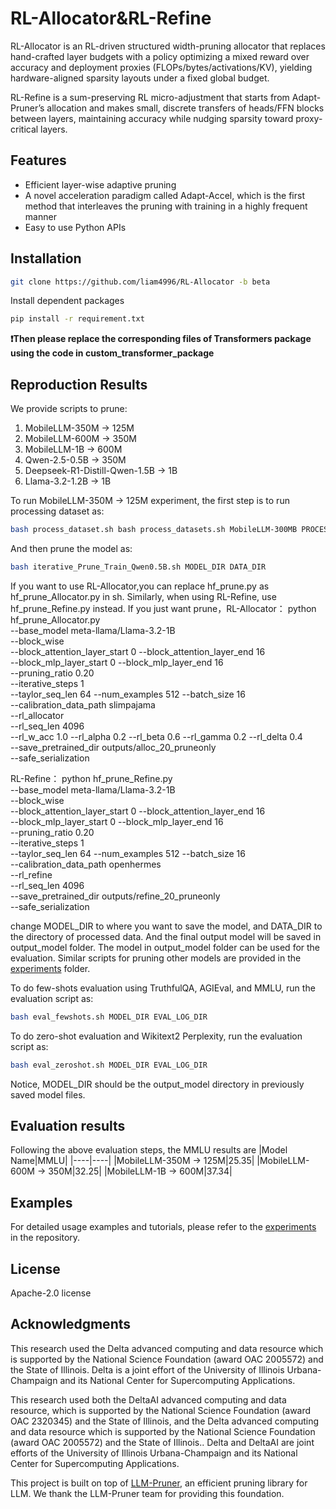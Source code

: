 # RL-Allocator&RL-Refine

RL-Allocator is an RL-driven structured width-pruning allocator that replaces hand-crafted layer budgets with a policy optimizing a mixed reward over accuracy and deployment proxies (FLOPs/bytes/activations/KV), yielding hardware-aligned sparsity layouts under a fixed global budget.

RL-Refine is a sum-preserving RL micro-adjustment that starts from Adapt-Pruner’s allocation and makes small, discrete transfers of heads/FFN blocks between layers, maintaining accuracy while nudging sparsity toward proxy-critical layers.

## Features

- Efficient layer-wise adaptive pruning
- A novel acceleration paradigm called Adapt-Accel, which is the first method that interleaves the pruning with training in a highly frequent manner
- Easy to use Python APIs

## Installation

```bash
git clone https://github.com/liam4996/RL-Allocator -b beta
```

Install dependent packages

```bash
pip install -r requirement.txt
```

**❗Then please replace the corresponding files of Transformers package using the code in custom_transformer_package**


## Reproduction Results
We provide scripts to prune:

1. MobileLLM-350M → 125M
2. MobileLLM-600M → 350M
3. MobileLLM-1B → 600M
4. Qwen-2.5-0.5B → 350M
5. Deepseek-R1-Distill-Qwen-1.5B → 1B   
6. Llama-3.2-1.2B → 1B


To run MobileLLM-350M → 125M experiment, the first step is to run processing dataset as:
```bash
bash process_dataset.sh bash process_datasets.sh MobileLLM-300MB PROCESS_DATA_DIR
```
And then prune the model as:
```bash
bash iterative_Prune_Train_Qwen0.5B.sh MODEL_DIR DATA_DIR
```
If you want to use RL-Allocator,you can replace hf_prune.py as hf_prune_Allocator.py in sh. Similarly, when using RL-Refine, use hf_prune_Refine.py instead.
If you just want prune，RL-Allocator：
python hf_prune_Allocator.py \
  --base_model meta-llama/Llama-3.2-1B \
  --block_wise \
  --block_attention_layer_start 0 --block_attention_layer_end 16 \
  --block_mlp_layer_start 0       --block_mlp_layer_end 16 \
  --pruning_ratio 0.20 \
  --iterative_steps 1 \
  --taylor_seq_len 64 --num_examples 512 --batch_size 16 \
  --calibration_data_path slimpajama \
  --rl_allocator \
  --rl_seq_len 4096 \
  --rl_w_acc 1.0 --rl_alpha 0.2 --rl_beta 0.6 --rl_gamma 0.2 --rl_delta 0.4 \
  --save_pretrained_dir outputs/alloc_20_pruneonly \
  --safe_serialization


RL-Refine：
python hf_prune_Refine.py \
  --base_model meta-llama/Llama-3.2-1B \
  --block_wise \
  --block_attention_layer_start 0 --block_attention_layer_end 16 \
  --block_mlp_layer_start 0       --block_mlp_layer_end 16 \
  --pruning_ratio 0.20 \
  --iterative_steps 1 \
  --taylor_seq_len 64 --num_examples 512 --batch_size 16 \
  --calibration_data_path openhermes \
  --rl_refine \
  --rl_seq_len 4096 \
  --save_pretrained_dir outputs/refine_20_pruneonly \
  --safe_serialization



change MODEL_DIR to where you want to save the model, and DATA_DIR to the directory of processed data. And the final output model will be saved in output_model folder. The model in output_model folder can be used for the evaluation.
Similar scripts for pruning other models are provided in the [experiments](experiments/) folder.

To do few-shots evaluation using TruthfulQA, AGIEval, and MMLU, run the evaluation script as:
```bash
bash eval_fewshots.sh MODEL_DIR EVAL_LOG_DIR 
```

To do zero-shot evaluation and Wikitext2 Perplexity, run the evaluation script as:
```bash
bash eval_zeroshot.sh MODEL_DIR EVAL_LOG_DIR 
```

Notice, MODEL_DIR should be the output_model directory in previously saved model files.

## Evaluation results
Following the above evaluation steps, the MMLU results are
|Model Name|MMLU|
|----|----|
|MobileLLM-350M → 125M|25.35|
|MobileLLM-600M → 350M|32.25|
|MobileLLM-1B → 600M|37.34|

## Examples

For detailed usage examples and tutorials, please refer to the [experiments](experiments/) in the repository.

## License

Apache-2.0 license

## Acknowledgments

This research used the Delta advanced computing and data resource which is supported by the National Science Foundation (award OAC 2005572) and the State of Illinois. Delta is a joint effort of the University of Illinois Urbana-Champaign and its National Center for Supercomputing Applications.

This research used both the DeltaAI advanced computing and data resource, which is supported by the National Science Foundation (award OAC 2320345) and the State of Illinois, and the Delta advanced computing and data resource which is supported by the National Science Foundation (award OAC 2005572) and the State of Illinois.. Delta and DeltaAI are joint efforts of the University of Illinois Urbana-Champaign and its National Center for Supercomputing Applications.

This project is built on top of [LLM-Pruner](https://github.com/horseee/LLM-Pruner), an efficient pruning library for LLM. We thank the LLM-Pruner team for providing this foundation.


